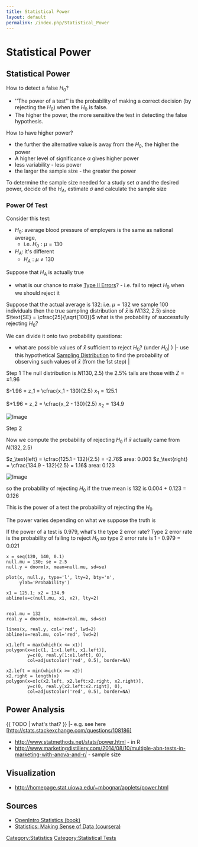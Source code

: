 ```yaml
---
title: Statistical Power
layout: default
permalink: /index.php/Statistical_Power
---
```


# Statistical Power

## Statistical Power
How to detect a false $H_0$? 
- ''The power of a test'' is the probability of making a correct decision (by rejecting the $H_0$) when the $H_0$ is false. 
- The higher the power, the more sensitive the test in detecting the false hypothesis.

How to have higher power? 
- the further the alternative value is away from the $H_0$, the higher the power
- A higher level of significance $\alpha$ gives higher power
- less variability - less power
- the larger the sample size - the greater the power

To determine the sample size needed for a study set $\alpha$ and the desired power, decide of the $H_A$, estimate $\sigma$ and calculate the sample size




### Power Of Test
Consider this test:
- $H_0$: average blood pressure of employers is the same as national average,
  - i.e. $H_0: \mu = 130$
- $H_A$: it's different
  - $H_A: \mu \ne 130$

Suppose that $H_A$ is actually true
- what is our chance to make [Type II Errors](Type_II_Errors)? - i.e. fail to reject $H_0$ when we should reject it 


Suppose that the actual average is 132: i.e. $\mu = 132$
we sample 100 individuals 
then the true sampling distribution of $\bar{x}$ is $N(132, 2.5)$
since $\text{SE} = \cfrac{25}{\sqrt{100}}$
what is the probability of successfully rejecting $H_0$?

We can divide it onto two probability questions:

- what are possible values of $\bar{x}$ sufficient to reject $H_0$? (under $H_0$|  ) |- use this hypothetical [Sampling Distribution](Sampling_Distribution) to find the probability of observing such values of $\bar{x}$ (from the 1st step) |

Step 1
The null distribution is $N(130, 2.5)$
the 2.5% tails are those with $Z = \pm 1.96$

$-1.96 = z_1 = \cfrac{x_1 - 130}{2.5}
$x_1 = 125.1$


$+1.96 = z_2 = \cfrac{x_2 - 130}{2.5}
$x_2 = 134.9$

<img src="http://habrastorage.org/files/a3a/866/c33/a3a866c339cb4a35b54543a63b0ac593.png" alt="Image">


Step 2

Now we compute the probability of rejecting $H_0$ if $\bar{x}$ actually came from $N(132, 2.5)$

$z_\text{left} = \cfrac{125.1 - 132}{2.5} = -2.76$
area: 0.003
$z_\text{right} = \cfrac{134.9 - 132}{2.5} = 1.16$
area: 0.123

<img src="http://habrastorage.org/files/aff/5d0/286/aff5d02862104e998bcab1248b983de3.png" alt="Image">

so the probability of rejecting $H_0$ if the true mean is 132 is 
0.004 + 0.123 = 0.126

This is the power of a test 
the probability of rejecting the $H_0$


The power varies depending on what we suppose the truth is 

If the power of a test is 0.979, what's the type 2 error rate? 
Type 2 error rate is the probability of failing to reject $H_0$ 
so type 2 error rate is 1 - 0.979 = 0.021


```carbon
x = seq(120, 140, 0.1)
null.mu = 130; se = 2.5
null.y = dnorm(x, mean=null.mu, sd=se)

plot(x, null.y, type='l', lty=2, bty='n',
     ylab='Probability')

x1 = 125.1; x2 = 134.9
abline(v=c(null.mu, x1, x2), lty=2)


real.mu = 132
real.y = dnorm(x, mean=real.mu, sd=se)

lines(x, real.y, col='red', lwd=2)
abline(v=real.mu, col='red', lwd=2)

x1.left = max(which(x <= x1))
polygon(x=x[c(1, 1:x1.left, x1.left)],
        y=c(0, real.y[1:x1.left], 0), 
        col=adjustcolor('red', 0.5), border=NA)

x2.left = min(which(x >= x2))
x2.right = length(x)
polygon(x=x[c(x2.left, x2.left:x2.right, x2.right)],
        y=c(0, real.y[x2.left:x2.right], 0), 
        col=adjustcolor('red', 0.5), border=NA)
```


## Power Analysis
{{ TODO |  what's that? }} |- e.g. see here [http://stats.stackexchange.com/questions/108186]
- http://www.statmethods.net/stats/power.html - in R
- http://www.marketingdistillery.com/2014/08/10/multiple-abn-tests-in-marketing-with-anova-and-r/ - sample size 


## Visualization
- http://homepage.stat.uiowa.edu/~mbognar/applets/power.html


## Sources
- [OpenIntro Statistics (book)](OpenIntro_Statistics_(book))
- [Statistics: Making Sense of Data (coursera)](Statistics__Making_Sense_of_Data_(coursera))

[Category:Statistics](Category_Statistics)
[Category:Statistical Tests](Category_Statistical_Tests)